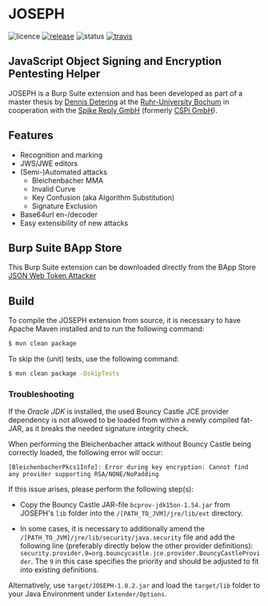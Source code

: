 # JOSEPH
![licence](https://img.shields.io/badge/License-GPLv2-brightgreen.svg)
[![release](https://img.shields.io/badge/Release-v1.0.2-blue.svg)](https://github.com/RUB-NDS/JOSEPH/releases)
![status](https://img.shields.io/badge/Status-beta-yellow.svg)
[![travis](https://travis-ci.org/RUB-NDS/JOSEPH.svg?branch=master)](https://travis-ci.org/RUB-NDS/JOSEPH)

## JavaScript Object Signing and Encryption Pentesting Helper

JOSEPH is a Burp Suite extension and has been developed as part of a master thesis by [Dennis Detering](https://github.com/merenon) at the [Ruhr-University Bochum](http://rub.de) in cooperation with the [Spike Reply GmbH](https://reply.de) (formerly [CSPi GmbH](https://www.cspi.com/)).

## Features
- Recognition and marking
- JWS/JWE editors
- (Semi-)Automated attacks
    * Bleichenbacher MMA
    * Invalid Curve
    * Key Confusion (aka Algorithm Substitution)
    * Signature Exclusion
- Base64url en-/decoder
- Easy extensibility of new attacks

## Burp Suite BApp Store
This Burp Suite extension can be downloaded directly from the BApp Store [JSON Web Token Attacker](https://portswigger.net/bappstore/82d6c60490b540369d6d5d01822bdf61)

## Build
To compile the JOSEPH extension from source, it is necessary to have Apache Maven installed and to run the following command:
```bash
$ mvn clean package
```

To skip the (unit) tests, use the following command:
```bash
$ mvn clean package -DskipTests
```

### Troubleshooting

If the _Oracle JDK_ is installed, the used Bouncy Castle JCE provider dependency is not allowed to be loaded from within a newly compiled fat-JAR, as it breaks the needed signature integrity check.

When performing the Bleichenbacher attack without Bouncy Castle being correctly loaded, the following error will occur:
```
[BleichenbacherPkcs1Info]: Error during key encryption: Cannot find any provider supporting RSA/NONE/NoPadding
```

If this issue arises, please perform the following step(s):

- Copy the Bouncy Castle JAR-file `bcprov-jdk15on-1.54.jar` from JOSEPH's `lib` folder into the `/[PATH_TO_JVM]/jre/lib/ext` directory.

- In some cases, it is necessary to additionally amend the `/[PATH_TO_JVM]/jre/lib/security/java.security` file and add the following line (preferably directly below the other provider definitions): `security.provider.9=org.bouncycastle.jce.provider.BouncyCastleProvider`. The `9` in this case specifies the priority and should be adjusted to fit into existing definitions.


Alternatively, use `target/JOSEPH-1.0.2.jar` and load the `target/lib` folder to your Java Environment under `Extender/Options`.
